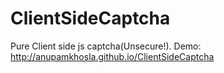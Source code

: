 # ClientSideCaptcha
Pure Client side js captcha(Unsecure!). Demo: http://anupamkhosla.github.io/ClientSideCaptcha
